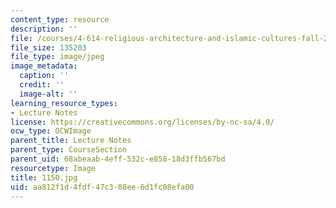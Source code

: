 ```yaml
---
content_type: resource
description: ''
file: /courses/4-614-religious-architecture-and-islamic-cultures-fall-2002/aa812f1d4fdf47c308ee6d1fc08efa00_1150.jpg
file_size: 135203
file_type: image/jpeg
image_metadata:
  caption: ''
  credit: ''
  image-alt: ''
learning_resource_types:
- Lecture Notes
license: https://creativecommons.org/licenses/by-nc-sa/4.0/
ocw_type: OCWImage
parent_title: Lecture Notes
parent_type: CourseSection
parent_uid: 68abeaab-4eff-532c-e858-18d3ffb567bd
resourcetype: Image
title: 1150.jpg
uid: aa812f1d-4fdf-47c3-08ee-6d1fc08efa00
---
```


